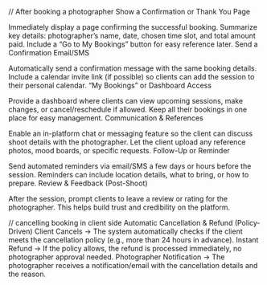 // After booking a photographer
Show a Confirmation or Thank You Page

Immediately display a page confirming the successful booking.
Summarize key details: photographer’s name, date, chosen time slot, and total amount paid.
Include a “Go to My Bookings” button for easy reference later.
Send a Confirmation Email/SMS

Automatically send a confirmation message with the same booking details.
Include a calendar invite link (if possible) so clients can add the session to their personal calendar.
“My Bookings” or Dashboard Access

Provide a dashboard where clients can view upcoming sessions, make changes, or cancel/reschedule if allowed.
Keep all their bookings in one place for easy management.
Communication & References

Enable an in-platform chat or messaging feature so the client can discuss shoot details with the photographer.
Let the client upload any reference photos, mood boards, or specific requests.
Follow-Up or Reminder

Send automated reminders via email/SMS a few days or hours before the session.
Reminders can include location details, what to bring, or how to prepare.
Review & Feedback (Post-Shoot)

After the session, prompt clients to leave a review or rating for the photographer.
This helps build trust and credibility on the platform.




// cancelling booking in client side
Automatic Cancellation & Refund (Policy-Driven)
Client Cancels → The system automatically checks if the client meets the cancellation policy (e.g., more than 24 hours in advance).
Instant Refund → If the policy allows, the refund is processed immediately, no photographer approval needed.
Photographer Notification → The photographer receives a notification/email with the cancellation details and the reason.
